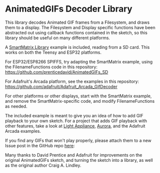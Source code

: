 AnimatedGIFs Decoder Library
============================
This library decodes Animated GIF frames from a Filesystem, and draws them to a display.  The Filesystem and Display specific functions have been abstracted out using callback functions contained in the sketch, so this library should be useful on many different platforms.

A [SmartMatrix Library](http://docs.pixelmatix.com/SmartMatrix/index.html) example is included, reading from a SD card.  This works on both the Teensy and ESP32 platforms.

For ESP32/ESP8266 SPIFFS, try adapting the SmartMatrix example, using the FilenameFunctions code in this repository: https://github.com/prenticedavid/AnimatedGIFs_SD

For Adafruit's Arcada platform, see the examples in this repository: https://github.com/adafruit/Adafruit_Arcada_GifDecoder

For other platforms or other displays, start with the SmartMatrix example, and remove the SmartMatrix-specific code, and modify FilenameFunctions as needed.

The included example is meant to give you an idea of how to add GIF playback to your own sketch.  For a project that adds GIF playback with other features, take a look at [Light Appliance](https://github.com/CraigLindley/LightAppliance), [Aurora](https://github.com/pixelmatix/aurora), and the Adafruit Arcada examples.

If you find any GIFs that won't play properly, please attach them to a new
Issue post in the GitHub repo [here](https://github.com/pixelmatix/AnimatedGIFs/issues):

Many thanks to David Prentice and Adafruit for improvements on the original AnimatedGIFs sketch, and turning the sketch into a library, as well as the original author Craig A. Lindley.
